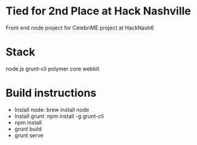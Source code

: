 Tied for 2nd Place at Hack Nashville
========================
Front end node project for CelebriME project at HackNash6

Stack
========
node.js
grunt-cli
polymer core
webkit

Build instructions
========
* Install node: brew install node
* Install grunt: npm install -g grunt-cli
* npm install
* grunt build
* grunt serve
